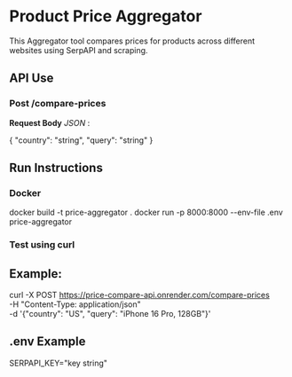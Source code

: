 #  Product Price Aggregator 

This Aggregator tool compares prices for products across different websites using SerpAPI and scraping.

## API Use

### Post /compare-prices
  
  **Request Body**
    *JSON* :
    

 {
  "country": "string",
  "query": "string"
}



##  Run Instructions

###  Docker


docker build -t price-aggregator .
docker run -p 8000:8000 --env-file .env price-aggregator


###  Test using curl
## Example:


curl -X POST https://price-compare-api.onrender.com/compare-prices \
  -H "Content-Type: application/json" \
  -d '{"country": "US", "query": "iPhone 16 Pro, 128GB"}'




##  .env Example


SERPAPI_KEY="key string"

